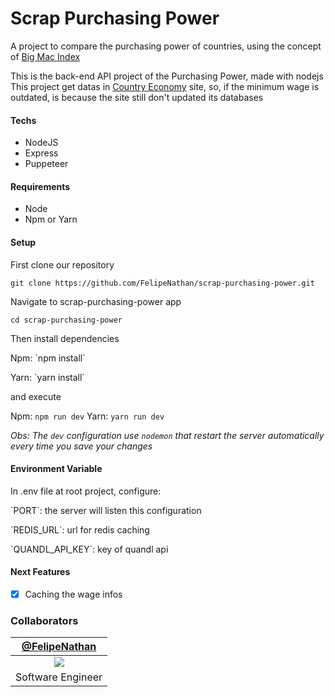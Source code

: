 # Scrap Purchasing Power
A project to compare the purchasing power of countries, using the concept of [Big Mac Index](https://pt.wikipedia.org/wiki/%C3%8Dndice_Big_Mac)

This is the back-end API project of the Purchasing Power, made with nodejs
This project get datas in [Country Economy](https://pt.countryeconomy.com/mercado-laboral/salario-minimo-nacional) site, so, if the minimum wage is outdated, is because the site still don't updated its databases

#### Techs
- NodeJS
- Express
- Puppeteer

#### Requirements
- Node 
- Npm or Yarn

#### Setup
First clone our repository
```
git clone https://github.com/FelipeNathan/scrap-purchasing-power.git
```

Navigate to scrap-purchasing-power app
```
cd scrap-purchasing-power
```

Then install dependencies

<p> Npm: `npm install` </p>
<p> Yarn: `yarn install` </p>

and execute

Npm: `npm run dev`
Yarn: `yarn run dev`

_Obs: The `dev` configuration use `nodemon` that restart the server automatically every time you save your changes_ 

#### Environment Variable
In .env file at root project, configure:
<p> `PORT`: the server will listen this configuration </p>
<p> `REDIS_URL`: url for redis caching </p>
<p> `QUANDL_API_KEY`: key of quandl api </p>

#### Next Features
- [x] Caching the wage infos

### Collaborators
| [@FelipeNathan][felipenathan] |
| :-------------------------------: |
|       ![][p_felipenathan]         |
|         Software Engineer         |

[felipenathan]: http://github.com/FelipeNathan
[p_felipenathan]: https://avatars2.githubusercontent.com/u/16759812?s=100&v=4git
